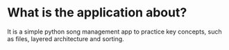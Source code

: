 # What is the application about?
It is a simple python song management app to practice key concepts, such as files, layered architecture and sorting.
